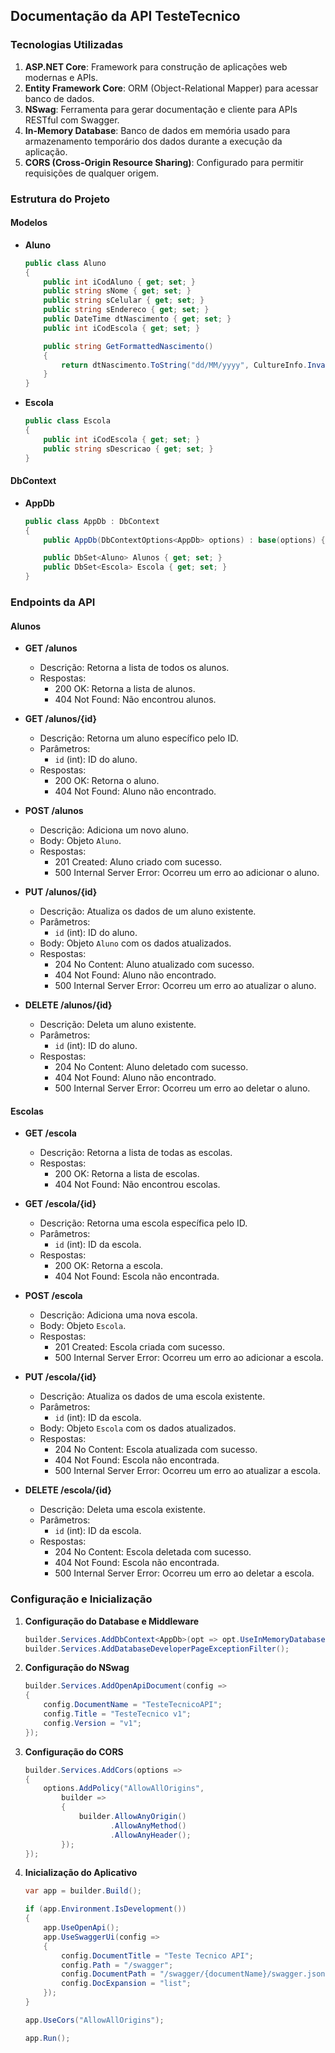## Documentação da API TesteTecnico

### Tecnologias Utilizadas

1. **ASP.NET Core**: Framework para construção de aplicações web modernas e APIs.
2. **Entity Framework Core**: ORM (Object-Relational Mapper) para acessar banco de dados.
3. **NSwag**: Ferramenta para gerar documentação e cliente para APIs RESTful com Swagger.
4. **In-Memory Database**: Banco de dados em memória usado para armazenamento temporário dos dados durante a execução da aplicação.
5. **CORS (Cross-Origin Resource Sharing)**: Configurado para permitir requisições de qualquer origem.

### Estrutura do Projeto

#### Modelos

- **Aluno**
  ```csharp
  public class Aluno
  {
      public int iCodAluno { get; set; }
      public string sNome { get; set; }
      public string sCelular { get; set; }
      public string sEndereco { get; set; }
      public DateTime dtNascimento { get; set; }
      public int iCodEscola { get; set; }

      public string GetFormattedNascimento()
      {
          return dtNascimento.ToString("dd/MM/yyyy", CultureInfo.InvariantCulture);
      }
  }
  ```

- **Escola**
  ```csharp
  public class Escola
  {
      public int iCodEscola { get; set; }
      public string sDescricao { get; set; }
  }
  ```

#### DbContext

- **AppDb**
  ```csharp
  public class AppDb : DbContext
  {
      public AppDb(DbContextOptions<AppDb> options) : base(options) { }

      public DbSet<Aluno> Alunos { get; set; }
      public DbSet<Escola> Escola { get; set; }
  }
  ```

### Endpoints da API

#### Alunos

- **GET /alunos**
  - Descrição: Retorna a lista de todos os alunos.
  - Respostas:
    - 200 OK: Retorna a lista de alunos.
    - 404 Not Found: Não encontrou alunos.

- **GET /alunos/{id}**
  - Descrição: Retorna um aluno específico pelo ID.
  - Parâmetros:
    - `id` (int): ID do aluno.
  - Respostas:
    - 200 OK: Retorna o aluno.
    - 404 Not Found: Aluno não encontrado.

- **POST /alunos**
  - Descrição: Adiciona um novo aluno.
  - Body: Objeto `Aluno`.
  - Respostas:
    - 201 Created: Aluno criado com sucesso.
    - 500 Internal Server Error: Ocorreu um erro ao adicionar o aluno.

- **PUT /alunos/{id}**
  - Descrição: Atualiza os dados de um aluno existente.
  - Parâmetros:
    - `id` (int): ID do aluno.
  - Body: Objeto `Aluno` com os dados atualizados.
  - Respostas:
    - 204 No Content: Aluno atualizado com sucesso.
    - 404 Not Found: Aluno não encontrado.
    - 500 Internal Server Error: Ocorreu um erro ao atualizar o aluno.

- **DELETE /alunos/{id}**
  - Descrição: Deleta um aluno existente.
  - Parâmetros:
    - `id` (int): ID do aluno.
  - Respostas:
    - 204 No Content: Aluno deletado com sucesso.
    - 404 Not Found: Aluno não encontrado.
    - 500 Internal Server Error: Ocorreu um erro ao deletar o aluno.

#### Escolas

- **GET /escola**
  - Descrição: Retorna a lista de todas as escolas.
  - Respostas:
    - 200 OK: Retorna a lista de escolas.
    - 404 Not Found: Não encontrou escolas.

- **GET /escola/{id}**
  - Descrição: Retorna uma escola específica pelo ID.
  - Parâmetros:
    - `id` (int): ID da escola.
  - Respostas:
    - 200 OK: Retorna a escola.
    - 404 Not Found: Escola não encontrada.

- **POST /escola**
  - Descrição: Adiciona uma nova escola.
  - Body: Objeto `Escola`.
  - Respostas:
    - 201 Created: Escola criada com sucesso.
    - 500 Internal Server Error: Ocorreu um erro ao adicionar a escola.

- **PUT /escola/{id}**
  - Descrição: Atualiza os dados de uma escola existente.
  - Parâmetros:
    - `id` (int): ID da escola.
  - Body: Objeto `Escola` com os dados atualizados.
  - Respostas:
    - 204 No Content: Escola atualizada com sucesso.
    - 404 Not Found: Escola não encontrada.
    - 500 Internal Server Error: Ocorreu um erro ao atualizar a escola.

- **DELETE /escola/{id}**
  - Descrição: Deleta uma escola existente.
  - Parâmetros:
    - `id` (int): ID da escola.
  - Respostas:
    - 204 No Content: Escola deletada com sucesso.
    - 404 Not Found: Escola não encontrada.
    - 500 Internal Server Error: Ocorreu um erro ao deletar a escola.

### Configuração e Inicialização

1. **Configuração do Database e Middleware**
   ```csharp
   builder.Services.AddDbContext<AppDb>(opt => opt.UseInMemoryDatabase("AppDb"));
   builder.Services.AddDatabaseDeveloperPageExceptionFilter();
   ```

2. **Configuração do NSwag**
   ```csharp
   builder.Services.AddOpenApiDocument(config =>
   {
       config.DocumentName = "TesteTecnicoAPI";
       config.Title = "TesteTecnico v1";
       config.Version = "v1";
   });
   ```

3. **Configuração do CORS**
   ```csharp
   builder.Services.AddCors(options =>
   {
       options.AddPolicy("AllowAllOrigins",
           builder =>
           {
               builder.AllowAnyOrigin()
                      .AllowAnyMethod()
                      .AllowAnyHeader();
           });
   });
   ```

4. **Inicialização do Aplicativo**
   ```csharp
   var app = builder.Build();

   if (app.Environment.IsDevelopment())
   {
       app.UseOpenApi();
       app.UseSwaggerUi(config =>
       {
           config.DocumentTitle = "Teste Tecnico API";
           config.Path = "/swagger";
           config.DocumentPath = "/swagger/{documentName}/swagger.json";
           config.DocExpansion = "list";
       });
   }

   app.UseCors("AllowAllOrigins");

   app.Run();
   ```

